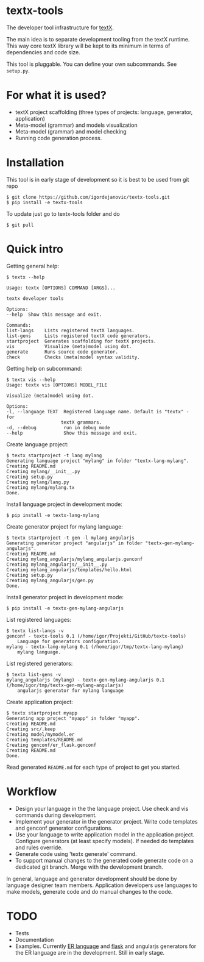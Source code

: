 # textx-tools

The developer tool infrastructure for [textX](https://github.com/igordejanovic/textX).

The main idea is to separate development tooling from the textX runtime.  This
way core textX library will be kept to its minimum in terms of dependencies
and code size.

This tool is pluggable. You can define your own subcommands. See `setup.py`.

# For what it is used?

 - textX project scaffolding (three types of projects: language, generator, application)
 - Meta-model (grammar) and models visualization
 - Meta-model (grammar) and model checking
 - Running code generation process.

# Installation

This tool is in early stage of development so it is best to be used from git
repo

    $ git clone https://github.com/igordejanovic/textx-tools.git
    $ pip install -e textx-tools

To update just go to textx-tools folder and do

    $ git pull

# Quick intro

Getting general help:

    $ textx --help

    Usage: textx [OPTIONS] COMMAND [ARGS]...

    textx developer tools

    Options:
    --help  Show this message and exit.

    Commands:
    list-langs    Lists registered textX languages.
    list-gens     Lists registered textX code generators.
    startproject  Generates scaffolding for textX projects.
    vis           Visualize (meta)model using dot.
    generate      Runs source code generator.
    check         Checks (meta)model syntax validity.

Getting help on subcommand:

    $ textx vis --help
    Usage: textx vis [OPTIONS] MODEL_FILE

    Visualize (meta)model using dot.

    Options:
    -l, --language TEXT  Registered language name. Default is "textx" - for
                        textX grammars.
    -d, --debug          run in debug mode
    --help               Show this message and exit.

Create language project:

    $ textx startproject -t lang mylang
    Generating language project "mylang" in folder "textx-lang-mylang".
    Creating README.md
    Creating mylang/__init__.py
    Creating setup.py
    Creating mylang/lang.py
    Creating mylang/mylang.tx
    Done.

Install language project in development mode:

    $ pip install -e textx-lang-mylang

Create generator project for mylang language:

    $ textx startproject -t gen -l mylang angularjs
    Generating generator project "angularjs" in folder "textx-gen-mylang-angularjs".
    Creating README.md
    Creating mylang_angularjs/mylang_angularjs.genconf
    Creating mylang_angularjs/__init__.py
    Creating mylang_angularjs/templates/hello.html
    Creating setup.py
    Creating mylang_angularjs/gen.py
    Done.

Install generator project in development mode:

    $ pip install -e textx-gen-mylang-angularjs

List registered languages:

    $ textx list-langs -v
    genconf - textx-tools 0.1 (/home/igor/Projekti/GitHub/textx-tools)
        Language for generators configuration.
    mylang - textx-lang-mylang 0.1 (/home/igor/tmp/textx-lang-mylang)
        mylang language.

List registered generators:

    $ textx list-gens -v
    mylang_angularjs (mylang) - textx-gen-mylang-angularjs 0.1 (/home/igor/tmp/textx-gen-mylang-angularjs)
        angularjs generator for mylang language

Create application project:

    $ textx startproject myapp
    Generating app project "myapp" in folder "myapp".
    Creating README.md
    Creating src/.keep
    Creating model/mymodel.er
    Creating templates/README.md
    Creating genconf/er_flask.genconf
    Creating README.md
    Done.

Read generated `README.md` for each type of project to get you started.

# Workflow

- Design your language in the the language project. Use check and vis commands
  during development.
- Implement your generator in the generator project. Write code templates and
  genconf generator configurations.
- Use your language to write application model in the application project.
  Configure generators (at least specify models). If needed do templates and
  rules override.
- Generate code using 'textx generate' command.
- To support manual changes to the generated code generate code on a dedicated
  git branch. Merge with the development branch.

In general, language and generator development should be done by language
designer team members. Application developers use languages to make models,
generate code and do manual changes to the code.


# TODO

- Tests
- Documentation
- Examples. Currently [ER
  language](https://github.com/igordejanovic/textx-lang-er) and
  [flask](https://github.com/igordejanovic/textx-gen-er-flask) and angularjs
  generators for the ER language are in the development. Still in early stage.

